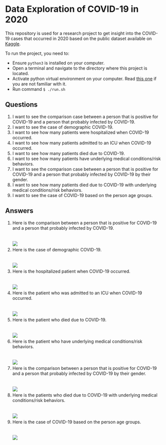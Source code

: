 # Data Exploration of COVID-19 in 2020

This repository is used for a research project to get insight into the COVID-19 cases that occurred in 2020 based on the public dataset available on [Kaggle](https://www.kaggle.com/datasets/arashnic/covid19-case-surveillance-public-use-dataset).

To run the project, you need to:
- Ensure `python3` is installed on your computer.
- Open a terminal and navigate to the directory where this project is located.
- Activate python virtual environment on your computer. Read [this one](https://docs.python.org/3/library/venv.html#creating-virtual-environments) if you are not familiar with it.
- Run command `$ ./run.sh`

## Questions
1. I want to see the comparison case between a person that is positive for COVID-19 and a person that probably infected by COVID-19.
2. I want to see the case of demographic COVID-19.
3. I want to see how many patients were hospitalized when COVID-19 occurred.
4. I want to see how many patients admitted to an ICU when COVID-19 occurred.
5. I want to see how many patients died due to COVID-19.
6. I want to see how many patients have underlying medical conditions/risk behaviors.
7. I want to see the comparison case between a person that is positive for COVID-19 and a person that probably infected by COVID-19 by their gender.
8. I want to see how many patients died due to COVID-19 with underlying medical conditions/risk behaviors.
9. I want to see the case of COVID-19 based on the person age groups.

## Answers
1. Here is the comparison between a person that is positive for COVID-19 and a person that probably infected by COVID-19.<br/><br/><br/><img src="https://github.com/panjiyudasetya/data-exploratory-covid19/blob/main/outputs/Case%20of%20Infected%20COVID-19.png"/>
2. Here is the case of demographic COVID-19.<br/><br/><br/><img src="https://github.com/panjiyudasetya/data-exploratory-covid19/blob/main/outputs/Case%20of%20Demographic%20COVID-19.png"/>
3. Here is the hospitalized patient when COVID-19 occurred.<br/><br/><br/><img src="https://github.com/panjiyudasetya/data-exploratory-covid19/blob/main/outputs/Case%20of%20Hospitalized%20Patient.png"/>
4. Here is the patient who was admitted to an ICU when COVID-19 occurred.<br/><br/><br/><img src="https://github.com/panjiyudasetya/data-exploratory-covid19/blob/main/outputs/Case%20of%20Patient%20Admitted%20to%20an%20ICU.png"/>
5. Here is the patient who died due to COVID-19.<br/><br/><br/><img src="https://github.com/panjiyudasetya/data-exploratory-covid19/blob/main/outputs/Case%20of%20Death%20due%20to%20COVID-19.png"/>
6. Here is the patient who have underlying medical conditions/risk behaviors.<br/><br/><br/><img src="https://github.com/panjiyudasetya/data-exploratory-covid19/blob/main/outputs/Case%20of%20Underlying%20Medical%20Conditions%20or%20Risk%20Behavior.png"/>
7. Here is the comparison between a person that is positive for COVID-19 and a person that probably infected by COVID-19 by their gender.<br/><br/><br/><img src="https://github.com/panjiyudasetya/data-exploratory-covid19/blob/main/outputs/Case%20of%20Infected%20COVID-19%20by%20Gender.png"/>
8. Here is the patients who died due to COVID-19 with underlying medical conditions/risk behaviors.<br/><br/><br/><img src="https://github.com/panjiyudasetya/data-exploratory-covid19/blob/main/outputs/Case%20of%20Death%20due%20to%20COVID-19%20with%20underlying%20medical%20conditions%20or%20risk%20behavior.png"/>
9. Here is the case of COVID-19 based on the person age groups.<br/><br/><br/><img src="https://github.com/panjiyudasetya/data-exploratory-covid19/blob/main/outputs/Case%20of%20Infected%20COVID-19%20by%20Age%20Groups.png"/>